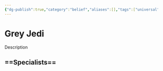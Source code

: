 ```yaml
---
{"dg-publish":true,"category":"belief","aliases":[],"tags":["universal","forceblief"],"permalink":"/grey-jedi/","dgHomeLink":false,"dgPassFrontmatter":true}
---
```


# Grey Jedi
Description

==Specialists==
- 